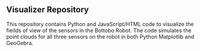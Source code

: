 ## Visualizer Repository
This repository contains Python and JavaScript/HTML code to visualize the fieilds of view of the sensors in the Bottobo Robot. The code simulates the point clouds for all three sensors on the robot in both Python Matplotlib and GeoGebra.
